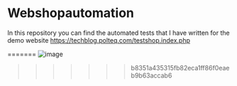 # Webshopautomation

In this repository you can find the automated tests that I have written for the demo website https://techblog.polteq.com/testshop.index.php

=======
![image](https://github.com/Chaira-Joel/Webshop-Testautomation/assets/79043671/259b8161-6311-4c36-ac07-b5fae3186da5)
>>>>>>> b8351a435315fb82eca1ff86f0eaeb9b63accab6
